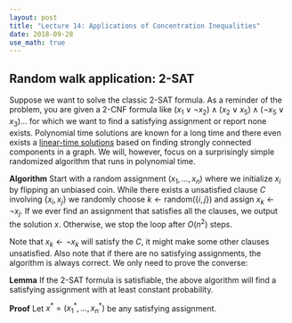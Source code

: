 ```yaml
---
layout: post
title: "Lecture 14: Applications of Concentration Inequalities"
date: 2018-09-28
use_math: true
---
```


## Random walk application: 2-SAT

Suppose we want to solve the classic 2-SAT formula. As a reminder of the problem, you are given a 2-CNF formula like $(x_1 \lor \neg x_2) \land (x_2 \lor x_5) \land (\neg x_5 \lor x_3) \ldots$ for which we want to find a satisfying assignment or report none exists. Polynomial time solutions are known for a long time and there even exists a [linear-time solutions](http://www.math.ucsd.edu/~sbuss/CourseWeb/Math268_2007WS/2SAT.pdf) based on finding strongly connected components in a graph. We will, however, focus on a surprisingly simple randomized algorithm that runs in polynomial time.

**Algorithm** Start with a random assignment $(x_1, \ldots, x_n)$ where we initialize $x_i$ by flipping an unbiased coin. While there exists a unsatisfied clause $C$ involving $\{ x_i, x_j \}$ we randomly choose $k \gets \mathrm{random}(\{i, j\})$ and assign $x_k \gets \neg x_j$. If we ever find an assignment that satisfies all the clauses, we output the solution $x$. Otherwise, we stop the loop after $O(n^2)$ steps.

Note that $x_k \gets \neg x_k$ will satisfy the $C$, it might make some other clauses unsatisfied. Also note that if there are no satisfying assignments, the algorithm is always correct. We only need to prove the converse:

**Lemma** If the 2-SAT formula is satisfiable, the above algorithm will find a satisfying assignment with at least constant probability.

**Proof** Let $x^* = (x^*_1, \ldots, x^*_n)$ be any satisfying assignment. 